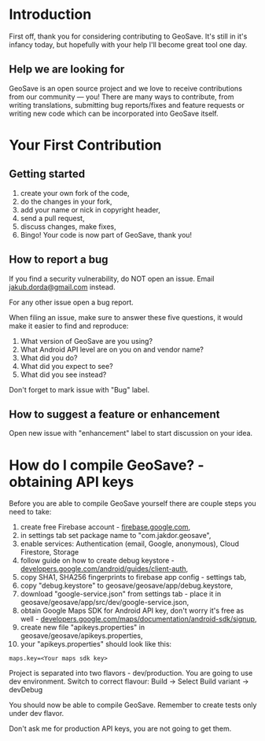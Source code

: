 # Introduction

First off, thank you for considering contributing to GeoSave. It's still in it's infancy today, but hopefully with your help I'll become great tool one day.

## Help we are looking for

GeoSave is an open source project and we love to receive contributions from our community — you! There are many ways to contribute, from writing translations, submitting bug reports/fixes and feature requests or writing new code which can be incorporated into GeoSave itself.

# Your First Contribution

## Getting started

1. create your own fork of the code,
2. do the changes in your fork,
3. add your name or nick in copyright header,
4. send a pull request,
5. discuss changes, make fixes,
6. Bingo! Your code is now part of GeoSave, thank you!

## How to report a bug

If you find a security vulnerability, do NOT open an issue. Email jakub.dorda@gmail.com instead.

For any other issue open a bug report.

When filing an issue, make sure to answer these five questions, it would make it easier to find and reproduce:
1. What version of GeoSave are you using?
2. What Android API level are on you on and vendor name?
3. What did you do?
4. What did you expect to see?
5. What did you see instead?

Don't forget to mark issue with "Bug" label.

## How to suggest a feature or enhancement

Open new issue with "enhancement" label to start discussion on your idea.

# How do I compile GeoSave? - obtaining API keys

Before you are able to compile GeoSave yourself there are couple steps you need to take:

1. create free Firebase account - [firebase.google.com](https://firebase.google.com/),
2. in settings tab set package name to "com.jakdor.geosave",
3. enable services: Authentication (email, Google, anonymous), Cloud Firestore, Storage
4. follow guide on how to create debug keystore - [developers.google.com/android/guides/client-auth](https://developers.google.com/android/guides/client-auth),
5. copy SHA1, SHA256 fingerprints to firebase app config - settings tab,
6. copy "debug.keystore" to geosave/geosave/app/debug.keystore,
7. download "google-service.json" from settings tab - place it in geosave/geosave/app/src/dev/google-service.json,
8. obtain Google Maps SDK for Android API key, don't worry it's free as well - [developers.google.com/maps/documentation/android-sdk/signup](https://developers.google.com/maps/documentation/android-sdk/signup),
9. create new file "apikeys.properties" in geosave/geosave/apikeys.properties,
10. your "apikeys.properties" should look like this:
```
maps.key=<Your maps sdk key>
```

Project is separated into two flavors - dev/production. You are going to use dev environment.
Switch to correct flavour: Build -> Select Build variant -> devDebug

You should now be able to compile GeoSave. Remember to create tests only under dev flavor.

Don't ask me for production API keys, you are not going to get them.
